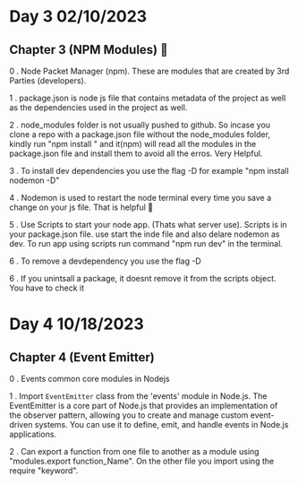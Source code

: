 # Day 3 02/10/2023

## Chapter 3 (NPM Modules) :raised_hands:

0 . Node Packet Manager (npm). These are modules that are created by 3rd Parties (developers).

1 . package.json is node js file that contains metadata of the project as well as the dependencies used in the project as well.

2 . node_modules folder is not usually pushed to github. So incase you clone a repo with a package.json file without the node_modules folder, kindly run "npm install " and it(npm) will read all the modules in the package.json file and install them to avoid all the erros. Very Helpful.

3 . To install dev dependencies you use the flag -D for example "npm install nodemon -D"

4 . Nodemon is used to restart the node terminal every time you save a change on your js file. That is helpful :handshake:

5 . Use Scripts to start your node app. (Thats what server use).  Scripts is in your package.json file. use start the inde file and also delare nodemon as dev. To run app using scripts run command "npm run dev" in the terminal.

6 . To remove a devdependency you use the flag -D

6 . If you unintsall a package, it doesnt remove it from the scripts object. You have to check it


# Day 4 10/18/2023


## Chapter 4 (Event Emitter)

0 . Events common core modules in Nodejs

1 . Import  `EventEmitter` class from the 'events' module in Node.js. The EventEmitter is a core part of Node.js that provides an implementation of the observer pattern, allowing you to create and manage custom event-driven systems. You can use it to define, emit, and handle events in Node.js applications.

2 . Can export a function from one file to another as a module using "modules.export function_Name". On the other file you import using the require "keyword".


